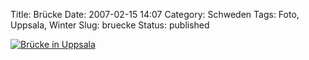 Title: Brücke
Date: 2007-02-15 14:07
Category: Schweden
Tags: Foto, Uppsala, Winter
Slug: bruecke
Status: published

[![Brücke in
Uppsala](/pic/snobro_s.jpg "Brücke in Uppsala")](/pic/snobro_l.jpg)

